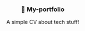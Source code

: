 
<p align="center">
  <h3 align="center">🚀 My-portfolio</h3>

  <p align="center">
    A simple CV about tech stuff!
    <br />
  </p>
</p>


